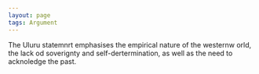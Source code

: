 ```yaml
---
layout: page
tags: Argument
---
```


The Uluru statemnrt emphasises the empirical nature of the westernw orld, the lack od soverignty and self-dertermination, as well as the need to acknoledge the past.